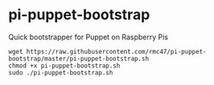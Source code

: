 # pi-puppet-bootstrap
Quick bootstrapper for Puppet on Raspberry Pis

	wget https://raw.githubusercontent.com/rmc47/pi-puppet-bootstrap/master/pi-puppet-bootstrap.sh
	chmod +x pi-puppet-bootstrap.sh
	sudo ./pi-puppet-bootstrap.sh